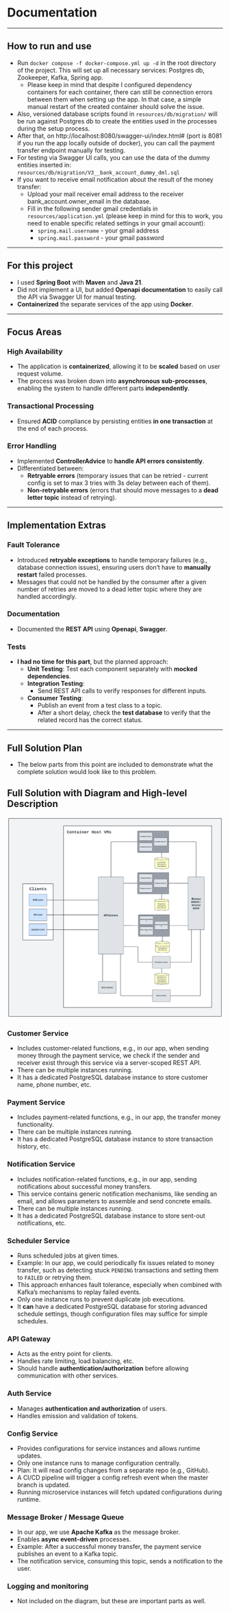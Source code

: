 # Documentation

---

## How to run and use
- Run `docker compose -f docker-compose.yml up -d` in the root directory of the project. This will set up all necessary services: Postgres db, Zookeeper, Kafka, Spring app.
  - Please keep in mind that despite I configured dependency containers for each container, there can still be connection errors between them when setting up the app. In that case, a simple manual restart of the created container should solve the issue.
- Also, versioned database scripts found in `resources/db/migration/` will be run against Postgres db to create the entities used in the processes during the setup process.
- After that, on http://localhost:8080/swagger-ui/index.html# (port is 8081 if you run the app locally outside of docker), you can call the payment transfer endpoint manually for testing.
- For testing via Swagger UI calls, you can use the data of the dummy entities inserted in: `resources/db/migration/V3__bank_account_dummy_dml.sql`
- If you want to receive email notification about the result of the money transfer:
  - Upload your mail receiver email address to the receiver bank_account.owner_email in the database.
  - Fill in the following sender gmail credentials in `resources/application.yml` (please keep in mind for this to work, you need to enable specific related settings in your gmail account):
    - `spring.mail.username` - your gmail address
    - `spring.mail.password` - your gmail password

---

## For this project
- I used **Spring Boot** with **Maven** and **Java 21**.
- Did not implement a UI, but added **Openapi documentation** to easily call the API via Swagger UI for manual testing.
- **Containerized** the separate services of the app using **Docker**.

---

## Focus Areas

### High Availability
- The application is **containerized**, allowing it to be **scaled** based on user request volume.
- The process was broken down into **asynchronous sub-processes**, enabling the system to handle different parts **independently**.

### Transactional Processing
- Ensured **ACID** compliance by persisting entities **in one transaction** at the end of each process.

### Error Handling
- Implemented **ControllerAdvice** to **handle API errors consistently**.
- Differentiated between:
  - **Retryable errors** (temporary issues that can be retried - current config is set to max 3 tries with 3s delay between each of them).
  - **Non-retryable errors** (errors that should move messages to a **dead letter topic** instead of retrying).

---

## Implementation Extras

### Fault Tolerance
- Introduced **retryable exceptions** to handle temporary failures (e.g., database connection issues), ensuring users don’t have to **manually restart** failed processes.
- Messages that could not be handled by the consumer after a given number of retries are moved to a dead letter topic where they are handled accordingly.

### Documentation
- Documented the **REST API** using **Openapi**, **Swagger**.

### Tests
- **I had no time for this part**, but the planned approach:
  - **Unit Testing**: Test each component separately with **mocked dependencies**.
  - **Integration Testing**:
    - Send REST API calls to verify responses for different inputs.
  - **Consumer Testing**:
    - Publish an event from a test class to a topic.
    - After a short delay, check the **test database** to verify that the related record has the correct status.

---

## Full Solution Plan
- The below parts from this point are included to demonstrate what the complete solution would look like to this problem.

## Full Solution with Diagram and High-level Description
![System Architecture](architecture_diagram.png)

### Customer Service
- Includes customer-related functions, e.g., in our app, when sending money through the payment service, we check if the sender and receiver exist through this service via a server-scoped REST API.
- There can be multiple instances running.
- It has a dedicated PostgreSQL database instance to store customer name, phone number, etc.

### Payment Service
- Includes payment-related functions, e.g., in our app, the transfer money functionality.
- There can be multiple instances running.
- It has a dedicated PostgreSQL database instance to store transaction history, etc.

### Notification Service
- Includes notification-related functions, e.g., in our app, sending notifications about successful money transfers.
- This service contains generic notification mechanisms, like sending an email, and allows parameters to assemble and send concrete emails.
- There can be multiple instances running.
- It has a dedicated PostgreSQL database instance to store sent-out notifications, etc.

### Scheduler Service
- Runs scheduled jobs at given times.
- Example: In our app, we could periodically fix issues related to money transfer, such as detecting stuck `PENDING` transactions and setting them to `FAILED` or retrying them.
- This approach enhances fault tolerance, especially when combined with Kafka’s mechanisms to replay failed events.
- Only one instance runs to prevent duplicate job executions.
- It **can** have a dedicated PostgreSQL database for storing advanced schedule settings, though configuration files may suffice for simple schedules.

### API Gateway
- Acts as the entry point for clients.
- Handles rate limiting, load balancing, etc.
- Should handle **authentication/authorization** before allowing communication with other services.

### Auth Service
- Manages **authentication and authorization** of users.
- Handles emission and validation of tokens.

### Config Service
- Provides configurations for service instances and allows runtime updates.
- Only one instance runs to manage configuration centrally.
- Plan: It will read config changes from a separate repo (e.g., GitHub).
- A CI/CD pipeline will trigger a config refresh event when the master branch is updated.
- Running microservice instances will fetch updated configurations during runtime.

### Message Broker / Message Queue
- In our app, we use **Apache Kafka** as the message broker.
- Enables **async event-driven** processes.
- Example: After a successful money transfer, the payment service publishes an event to a Kafka topic.
- The notification service, consuming this topic, sends a notification to the user.

### Logging and monitoring
- Not included on the diagram, but these are important parts as well.